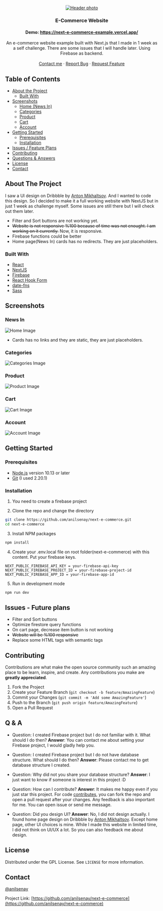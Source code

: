 <br />
<p align="center">
  <a href="https://github.com/anilsenay/next-e-commerce">
    <img src="https://i.ibb.co/ZzG3GtN/index.png" alt="Header photo" >
  </a>

  <h3 align="center">E-Commerce Website</h3>
  
  <h4 align="center">Demo: <a href="https://next-e-commerce-example.vercel.app/">https://next-e-commerce-example.vercel.app/</a></h4>

  <p align="center">
    An e-commerce website example built with Next.js that I made in 1 week as a self challenge. There are some issues that I will handle later. Using Firebase as backend.
    <br />
    <br />
    <a href="https://twitter.com/anilsenay">Contact me</a>
    ·
    <a href="https://github.com/anilsenay/next-e-commerce/issues">Report Bug</a>
    ·
    <a href="https://github.com/anilsenay/next-e-commerce/issues">Request Feature</a>
  </p>
</p>

<!-- TABLE OF CONTENTS -->


## Table of Contents

- [About the Project](#about-the-project)
  - [Built With](#built-with)
- [Screenshots](#screenshots)
  - [Home (News In)](#news-in)
  - [Categories](#categories)
  - [Product](#product)
  - [Cart](#cart)
  - [Account](#account)
- [Getting Started](#getting-started)
  - [Prerequisites](#prerequisites)
  - [Installation](#installation)
- [Issues / Feature Plans](#issues---future-plans)
- [Contributing](#contributing)
- [Questions & Answers](#q--a)
- [License](#license)
- [Contact](#contact)

<!-- ABOUT THE PROJECT -->

## About The Project

I saw a UI design on Dribbble by [Anton Mikhaltsov](https://dribbble.com/shots/9404340-Shop-Clothing-Web-Page). And I wanted to code this design. So I decided to make it a full working website with NextJS but in just 1 week as challenge myself. Some issues are still there but I will check out them later.

- Filter and Sort buttons are not working yet.
- ~~Website is not responsive %100 because of time was not enought. I am working on it currently.~~ Now, it is responsive.
- Firebase functions could be better
- Home page(News In) cards has no redirects. They are just placeholders.

### Built With

- [React](https://reactjs.org)
- [NextJS](https://nextjs.org/)
- [Firebase](https://firebase.google.com/docs/web/setup)
- [React Hook Form](https://react-hook-form.com/)
- [date-fns](date-fns.org/)
- [Sass](https://sass-lang.com/)

<!-- Screens -->

## Screenshots

### News In

![Home Image](https://i.ibb.co/ZzG3GtN/index.png)
- Cards has no links and they are static, they are just placeholders.

### Categories

![Categories Image](https://i.ibb.co/ScCBXDZ/index2.png)

### Product

![Product Image](https://i.ibb.co/mbsd2Y1/index5.png)

### Cart

![Cart Image](https://i.ibb.co/svHtw0H/index3.png)

### Account

![Account Image](https://i.ibb.co/JcR3x7F/index4.png)

<!-- GETTING STARTED -->

## Getting Started

### Prerequisites

- [Node.js](https://nodejs.org/en/) version 10.13 or later
- [Git](https://git-scm.com/) (I used 2.20.1)

### Installation

1. You need to create a firebase project

2. Clone the repo and change the directory

```sh
git clone https://github.com/anilsenay/next-e-commerce.git
cd next-e-commerce
```

3. Install NPM packages

```sh
npm install
```

4. Create your .env.local file on root folder(next-e-commerce) with this content. Put your firebase keys.

```
NEXT_PUBLIC_FIREBASE_API_KEY = your-firebase-api-key
NEXT_PUBLIC_FIREBASE_PROJECT_ID = your-firebase-project-id
NEXT_PUBLIC_FIREBASE_APP_ID = your-firebase-app-id
```

5. Run in development mode

```sh
npm run dev
```

<!-- Issues / Future plans -->

## Issues - Future plans

- Filter and Sort buttons
- Optimize firestore query functions
- On cart page, decrease item button is not working
- ~~Website will be %100 responsive~~
- Replace some HTML tags with semantic tags

<!-- CONTRIBUTING -->

## Contributing

Contributions are what make the open source community such an amazing place to be learn, inspire, and create. Any contributions you make are **greatly appreciated**.

1. Fork the Project
2. Create your Feature Branch (`git checkout -b feature/AmazingFeature`)
3. Commit your Changes (`git commit -m 'Add some AmazingFeature'`)
4. Push to the Branch (`git push origin feature/AmazingFeature`)
5. Open a Pull Request

<!-- Q & A -->

## Q & A

- Question: I created Firebase project but I do not familiar with it. What should I do then?
  **Answer**: You can contact me about setting your Firebase project, I would gladly help you.

- Question: I created Firebase project but I do not have database structure. What should I do then?
  **Answer**: Please contact me to get database structure I created.

- Question: Why did not you share your database structure?
  **Answer**: I just want to know if someone is interest in this project :D

- Question: How can I contribute?
  **Answer**: It makes me happy even if you just star this project. For code [contributes](#contributing), you can fork the repo and open a pull request after your changes. Any feedback is also important for me. You can open issue or send me message.

- Question: Did you design UI?
  **Answer**: No, I did not design actually. I found home page design on Dribbble by [Anton Mikhaltsov](https://dribbble.com/shots/9404340-Shop-Clothing-Web-Page). Except home page, other UI choices is mine. While I made this website in limited time, I did not think on UI/UX a lot. So you can also feedback me about design.

<!-- LICENSE -->

## License

Distributed under the GPL License. See `LICENSE` for more information.

<!-- CONTACT -->

## Contact

[@anilsenay](https://twitter.com/anilsenay)

Project Link: [https://github.com/anilsenay/next-e-commerce](https://github.com/anilsenay/next-e-commerce)
